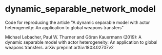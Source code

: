 # dynamic_separable_network_model
Code for reproducing the article "A dynamic separable model with actor heterogeneity: An application to global weapons transfers"

Michael Lebacher, Paul W. Thurner and Göran Kauermann (2019):
A dynamic separable model with actor heterogeneity: An application to global weapons transfers.
arXiv preprint arXiv:1803.02707v2
